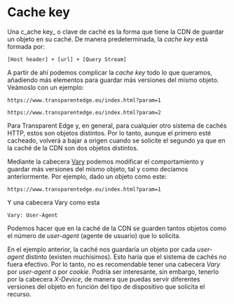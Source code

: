 # Cache key

Una c_ache key_ o clave de caché es la forma que tiene la CDN de guardar un objeto en su caché. De manera predeterminada, la _cache key_ está formada por:

```
[Host header] + [url] + [Query Stream]
```

A partir de ahí podemos complicar la _cache key_ todo lo que queramos, añadiendo más elementos para guardar más versiones del mismo objeto. Veámoslo con un ejemplo:

```
https://www.transparentedge.eu/index.html?param=1

https://www.transparentedge.eu/index.html?param=2
```

Para Transparent Edge y, en general, para cualquier otro sistema de cachés HTTP, estos son objetos distintos. Por lo tanto, aunque el primero esté cacheado, volverá a bajar a origen cuando se solicite el segundo ya que en la caché de la CDN son dos objetos distintos.

Mediante la cabecera [Vary](../cabeceras-por-defecto/vary.md) podemos modificar el comportamiento y guardar más versiones del mismo objeto, tal y como decíamos anteriormente. Por ejemplo, dado un objeto como este:

```
https://www.transparentedge.eu/index.html?param=1
```

Y una cabecera Vary como esta

```
Vary: User-Agent
```

Podemos hacer que en la caché de la CDN se guarden tantos objetos como el número de _user-agent_ (agente de usuario) que lo solicita.

En el ejemplo anterior, la caché nos guardaría un objeto por cada _user-agent_ distinto (existen muchísimos). Esto haría que el sistema de cachés no fuera efectivo. Por lo tanto, no es recomendable tener una cabecera _Vary_ por _user-agent_ o por _cookie_. Podría ser interesante, sin embargo, tenerlo por la cabecera _X-Device_, de manera que puedas servir diferentes versiones del objeto en función del tipo de dispositivo que solicita el recurso.
